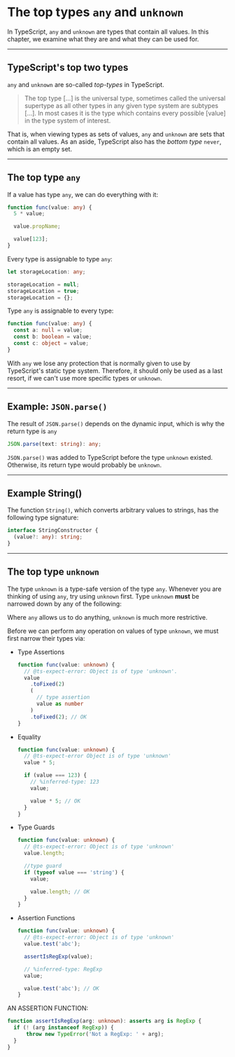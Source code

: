 # The top types `any` and `unknown`

In TypeScript, `any` and `unknown` are types that contain all values. In this chapter, we examine what they are and what they can be used for.

---

## TypeScript's top two types

`any` and `unknown` are so-called _top-types_ in TypeScript.

> The top type […] is the universal type, sometimes called the universal supertype as all other types in any given type system are subtypes […]. In most cases it is the type which contains every possible [value] in the type system of interest.

That is, when viewing types as sets of values, `any` and `unknown` are sets that contain all values. As an aside, TypeScript also has the _bottom type_ `never`, which is an empty set.

---

## The top type `any`

If a value has type `any`, we can do everything with it:

```ts
function func(value: any) {
  5 * value;

  value.propName;

  value[123];
}
```

Every type is assignable to type `any`:

```ts
let storageLocation: any;

storageLocation = null;
storageLocation = true;
storageLocation = {};
```

Type `any` is assignable to every type:

```ts
function func(value: any) {
  const a: null = value;
  const b: boolean = value;
  const c: object = value;
}
```

With `any` we lose any protection that is normally given to use by TypeScript's static type system. Therefore, it should only be used as a last resort, if we can't use more specific types or `unknown`.

---

## Example: `JSON.parse()`

The result of `JSON.parse()` depends on the dynamic input, which is why the return type is `any`

```ts
JSON.parse(text: string): any;
```

`JSON.parse()` was added to TypeScript before the type `unknown` existed. Otherwise, its return type would probably be `unknown`.

---

## Example String()

The function `String()`, which converts arbitrary values to strings, has the following type signature:

```ts
interface StringConstructor {
  (value?: any): string;
}
```

---

## The top type `unknown`

The type `unknown` is a type-safe version of the type `any`. Whenever you are thinking of using `any`, try using `unknown` first. Type `unknown` **must** be narrowed down by any of the following:

Where `any` allows us to do anything, `unknown` is much more restrictive.

Before we can perform any operation on values of type `unknown`, we must first narrow their types via:

- Type Assertions

  ```ts
  function func(value: unknown) {
    // @ts-expect-error: Object is of type 'unknown'.
    value
      .toFixed(2)
      (
        // type assertion
        value as number
      )
      .toFixed(2); // OK
  }
  ```

- Equality

  ```ts
  function func(value: unknown) {
    // @ts-expect-error Object is of type 'unknown'
    value * 5;

    if (value === 123) {
      // %inferred-type: 123
      value;

      value * 5; // OK
    }
  }
  ```

- Type Guards

  ```ts
  function func(value: unknown) {
    // @ts-expect-error: Object is of type 'unknown'
    value.length;

    //type guard
    if (typeof value === 'string') {
      value;

      value.length; // OK
    }
  }
  ```

- Assertion Functions

  ```ts
  function func(value: unknown) {
    // @ts-expect-error: Object is of type 'unknown'
    value.test('abc');

    assertIsRegExp(value);

    // %inferred-type: RegExp
    value;

    value.test('abc'); // OK
  }
  ```

AN ASSERTION FUNCTION:

```ts
function assertIsRegExp(arg: unknown): asserts arg is RegExp {
  if (! (arg instanceof RegExp)) {
      throw new TypeError('Not a RegExp: ' + arg);
  }
}
```
